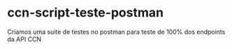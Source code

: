 # ccn-script-teste-postman
Criamos uma suite de testes no postman para teste de 100% dos endpoints da API CCN
